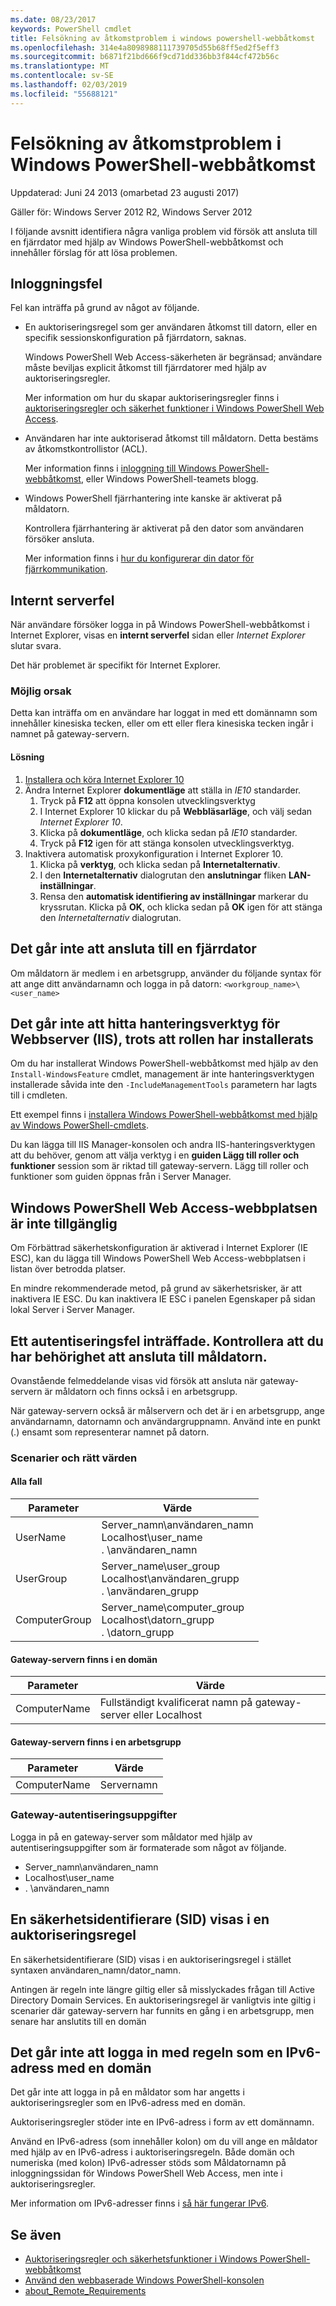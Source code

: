 ```yaml
---
ms.date: 08/23/2017
keywords: PowerShell cmdlet
title: Felsökning av åtkomstproblem i windows powershell-webbåtkomst
ms.openlocfilehash: 314e4a8098988111739705d55b68ff5ed2f5eff3
ms.sourcegitcommit: b6871f21bd666f9cd71dd336bb3f844cf472b56c
ms.translationtype: MT
ms.contentlocale: sv-SE
ms.lasthandoff: 02/03/2019
ms.locfileid: "55688121"
---
```

# <a name="troubleshooting-access-problems-in-windows-powershell-web-access"></a>Felsökning av åtkomstproblem i Windows PowerShell-webbåtkomst

Uppdaterad: Juni 24 2013 (omarbetad 23 augusti 2017)

Gäller för: Windows Server 2012 R2, Windows Server 2012

I följande avsnitt identifiera några vanliga problem vid försök att ansluta till en fjärrdator med hjälp av Windows PowerShell-webbåtkomst och innehåller förslag för att lösa problemen.

## <a name="sign-in-failure"></a>Inloggningsfel

Fel kan inträffa på grund av något av följande.

- En auktoriseringsregel som ger användaren åtkomst till datorn, eller en specifik sessionskonfiguration på fjärrdatorn, saknas.

  Windows PowerShell Web Access-säkerheten är begränsad; användare måste beviljas explicit åtkomst till fjärrdatorer med hjälp av auktoriseringsregler.

  Mer information om hur du skapar auktoriseringsregler finns i [auktoriseringsregler och säkerhet funktioner i Windows PowerShell Web Access](authorization-rules-and-security-features-of-windows-powershell-web-access.md).

- Användaren har inte auktoriserad åtkomst till måldatorn. Detta bestäms av åtkomstkontrollistor (ACL).

  Mer information finns i [inloggning till Windows PowerShell-webbåtkomst](use-the-web-based-windows-powershell-console.md#signing-in-to-windows-powershell-web-access), eller Windows PowerShell-teamets blogg.

- Windows PowerShell fjärrhantering inte kanske är aktiverat på måldatorn.

  Kontrollera fjärrhantering är aktiverat på den dator som användaren försöker ansluta.

  Mer information finns i [hur du konfigurerar din dator för fjärrkommunikation](https://docs.microsoft.com/powershell/module/microsoft.powershell.core/about/about_remote_requirements#how-to-configure-your-computer-for-remoting).

## <a name="internal-server-error"></a>Internt serverfel

När användare försöker logga in på Windows PowerShell-webbåtkomst i Internet Explorer, visas en **internt serverfel** sidan eller *Internet Explorer* slutar svara.

Det här problemet är specifikt för Internet Explorer.

### <a name="possible-cause"></a>Möjlig orsak

Detta kan inträffa om en användare har loggat in med ett domännamn som innehåller kinesiska tecken, eller om ett eller flera kinesiska tecken ingår i namnet på gateway-servern.

#### <a name="workaround"></a>Lösning

1. [Installera och köra Internet Explorer 10](https://ie.microsoft.com/testdrive/info/downloads/Default.html)
1. Ändra Internet Explorer **dokumentläge** att ställa in *IE10* standarder.
   1. Tryck på **F12** att öppna konsolen utvecklingsverktyg
   1. I Internet Explorer 10 klickar du på **Webbläsarläge**, och välj sedan *Internet Explorer 10*.
   1. Klicka på **dokumentläge**, och klicka sedan på *IE10* standarder.
   1. Tryck på **F12** igen för att stänga konsolen utvecklingsverktyg.
1. Inaktivera automatisk proxykonfiguration i Internet Explorer 10.
   1. Klicka på **verktyg**, och klicka sedan på **Internetalternativ**.
   1. I den **Internetalternativ** dialogrutan den **anslutningar** fliken **LAN-inställningar**.
   1. Rensa den **automatisk identifiering av inställningar** markerar du kryssrutan. Klicka på **OK**, och klicka sedan på **OK** igen för att stänga den *Internetalternativ* dialogrutan.

## <a name="cannot-connect-to-a-remote-workgroup-computer"></a>Det går inte att ansluta till en fjärrdator

Om måldatorn är medlem i en arbetsgrupp, använder du följande syntax för att ange ditt användarnamn och logga in på datorn: `<workgroup_name>\<user_name>`

## <a name="cannot-find-web-server-iis-management-tools-even-though-the-role-was-installed"></a>Det går inte att hitta hanteringsverktyg för Webbserver (IIS), trots att rollen har installerats

Om du har installerat Windows PowerShell-webbåtkomst med hjälp av den `Install-WindowsFeature` cmdlet, management är inte hanteringsverktygen installerade såvida inte den `-IncludeManagementTools` parametern har lagts till i cmdleten.

Ett exempel finns i [installera Windows PowerShell-webbåtkomst med hjälp av Windows PowerShell-cmdlets](install-and-use-windows-powershell-web-access.md#to-install-windows-powershell-web-access-by-using-windows-powershell-cmdlets).

Du kan lägga till IIS Manager-konsolen och andra IIS-hanteringsverktygen att du behöver, genom att välja verktyg i en **guiden Lägg till roller och funktioner** session som är riktad till gateway-servern.
Lägg till roller och funktioner som guiden öppnas från i Server Manager.

## <a name="windows-powershell-web-access-website-is-not-accessible"></a>Windows PowerShell Web Access-webbplatsen är inte tillgänglig

Om Förbättrad säkerhetskonfiguration är aktiverad i Internet Explorer (IE ESC), kan du lägga till Windows PowerShell Web Access-webbplatsen i listan över betrodda platser.

En mindre rekommenderade metod, på grund av säkerhetsrisker, är att inaktivera IE ESC.
Du kan inaktivera IE ESC i panelen Egenskaper på sidan lokal Server i Server Manager.

## <a name="an-authorization-failure-occurred-verify-that-you-are-authorized-to-connect-to-the-destination-computer"></a>Ett autentiseringsfel inträffade. Kontrollera att du har behörighet att ansluta till måldatorn.

Ovanstående felmeddelande visas vid försök att ansluta när gateway-servern är måldatorn och finns också i en arbetsgrupp.

När gateway-servern också är målservern och det är i en arbetsgrupp, ange användarnamn, datornamn och användargruppnamn.
Använd inte en punkt (.) ensamt som representerar namnet på datorn.

### <a name="scenarios-and-proper-values"></a>Scenarier och rätt värden

#### <a name="all-cases"></a>Alla fall

Parameter | Värde
-- | --
UserName | Server\_namn\\användaren\_namn<br/>Localhost\\user\_name<br/>. \\användaren\_namn
UserGroup | Server\_name\\user\_group<br/>Localhost\\användaren\_grupp<br/>. \\användaren\_grupp
ComputerGroup | Server\_name\\computer\_group<br/>Localhost\\datorn\_grupp<br/>. \\datorn\_grupp

#### <a name="gateway-server-is-in-a-domain"></a>Gateway-servern finns i en domän

Parameter | Värde
-- | --
ComputerName | Fullständigt kvalificerat namn på gateway-server eller Localhost

#### <a name="gateway-server-is-in-a-workgroup"></a>Gateway-servern finns i en arbetsgrupp

Parameter | Värde
-- | --
ComputerName | Servernamn

### <a name="gateway-credentials"></a>Gateway-autentiseringsuppgifter

Logga in på en gateway-server som måldator med hjälp av autentiseringsuppgifter som är formaterade som något av följande.

- Server\_namn\\användaren\_namn
- Localhost\\user\_name
- . \\användaren\_namn

## <a name="a-security-identifier-sid-is-displayed-in-an-authorization-rule"></a>En säkerhetsidentifierare (SID) visas i en auktoriseringsregel

En säkerhetsidentifierare (SID) visas i en auktoriseringsregel i stället syntaxen användaren\_namn/dator\_namn.

Antingen är regeln inte längre giltig eller så misslyckades frågan till Active Directory Domain Services.
En auktoriseringsregel är vanligtvis inte giltig i scenarier där gateway-servern har funnits en gång i en arbetsgrupp, men senare har anslutits till en domän

## <a name="cannot-sign-in-with-rule-as-an-ipv6-address-with-a-domain"></a>Det går inte att logga in med regeln som en IPv6-adress med en domän

Det går inte att logga in på en måldator som har angetts i auktoriseringsregler som en IPv6-adress med en domän.

Auktoriseringsregler stöder inte en IPv6-adress i form av ett domännamn.

Använd en IPv6-adress (som innehåller kolon) om du vill ange en måldator med hjälp av en IPv6-adress i auktoriseringsregeln.
Både domän och numeriska (med kolon) IPv6-adresser stöds som Måldatornamn på inloggningssidan för Windows PowerShell Web Access, men inte i auktoriseringsregler.

Mer information om IPv6-adresser finns i [så här fungerar IPv6](https://technet.microsoft.com/library/cc781672(v=ws.10).aspx).

## <a name="see-also"></a>Se även

- [Auktoriseringsregler och säkerhetsfunktioner i Windows PowerShell-webbåtkomst](https://technet.microsoft.com/en-us/library/dn282394(v=ws.11).aspx)
- [Använd den webbaserade Windows PowerShell-konsolen](https://technet.microsoft.com/en-us/library/hh831417(v=ws.11).aspx)
- [about_Remote_Requirements](https://docs.microsoft.com/powershell/module/microsoft.powershell.core/about/about_remote_requirements)
